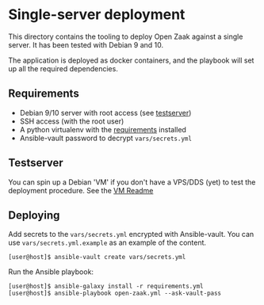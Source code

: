 # Single-server deployment

This directory contains the tooling to deploy Open Zaak against a single
server. It has been tested with Debian 9 and 10.

The application is deployed as docker containers, and the playbook will
set up all the required dependencies.

## Requirements

* Debian 9/10 server with root access (see [testserver](#testserver))
* SSH access (with the root user)
* A python virtualenv with the [requirements](../requirements.txt) installed
* Ansible-vault password to decrypt `vars/secrets.yml`

## Testserver

You can spin up a Debian 'VM' if you don't have a VPS/DDS (yet) to test the
deployment procedure. See the [VM Readme](./vm/README.md)

## Deploying
Add secrets to the `vars/secrets.yml` encrypted with Ansible-vault.
You can use `vars/secrets.yml.example` as an example of the content.

```shell
[user@host]$ ansible-vault create vars/secrets.yml
```

Run the Ansible playbook:

```shell
[user@host]$ ansible-galaxy install -r requirements.yml
[user@host]$ ansible-playbook open-zaak.yml --ask-vault-pass
```
